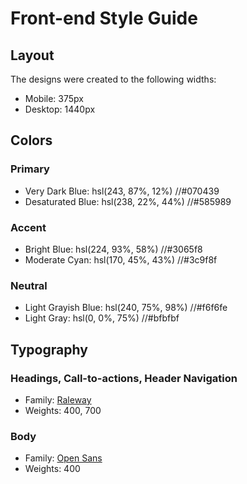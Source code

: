 # Front-end Style Guide

## Layout

The designs were created to the following widths:

- Mobile: 375px
- Desktop: 1440px

## Colors

### Primary

- Very Dark Blue: hsl(243, 87%, 12%) //#070439
- Desaturated Blue: hsl(238, 22%, 44%) //#585989

### Accent

- Bright Blue: hsl(224, 93%, 58%) //#3065f8
- Moderate Cyan: hsl(170, 45%, 43%) //#3c9f8f

### Neutral

- Light Grayish Blue: hsl(240, 75%, 98%) //#f6f6fe
- Light Gray: hsl(0, 0%, 75%) //#bfbfbf

## Typography

### Headings, Call-to-actions, Header Navigation

- Family: [Raleway](https://fonts.google.com/specimen/Raleway)
- Weights: 400, 700

### Body

- Family: [Open Sans](https://fonts.google.com/specimen/Open+Sans)
- Weights: 400